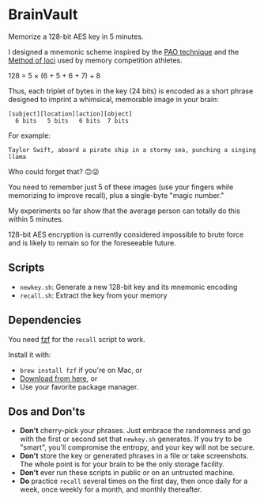 # BrainVault
Memorize a 128-bit AES key in 5 minutes.

I designed a mnemonic scheme inspired by the [PAO technique](https://en.wikipedia.org/wiki/Mnemonic_peg_system#The_PAO_System) and the [Method of loci](https://en.wikipedia.org/wiki/Method_of_loci) used by memory competition athletes.

128 = 5 × (6 + 5 + 6 + 7) + 8

Thus, each triplet of bytes in the key (24 bits) is encoded as a short phrase designed to imprint a whimsical, memorable image in your brain:
```
[subject][location][action][object]
  6 bits   5 bits   6 bits  7 bits
```
For example:

```
Taylor Swift, aboard a pirate ship in a stormy sea, punching a singing llama
```
Who could forget that? 🙃😜

You need to remember just 5 of these images (use your fingers while memorizing to improve recall), plus a single-byte "magic number."

My experiments so far show that the average person can totally do this within 5 minutes.

128-bit AES encryption is currently considered impossible to brute force and is likely to remain so for the foreseeable future.

## Scripts
- `newkey.sh`: Generate a new 128-bit key and its mnemonic encoding
- `recall.sh`: Extract the key from your memory

## Dependencies
You need [fzf](https://github.com/junegunn/fzf) for the `recall` script to work.

Install it with:
- `brew install fzf` if you're on Mac, or
- [Download from here](https://github.com/junegunn/fzf/releases), or
- Use your favorite package manager.

## Dos and Don'ts
- **Don't** cherry-pick your phrases. Just embrace the randomness and go with the first or second set that `newkey.sh` generates. If you try to be "smart", you'll compromise the entropy, and your key will not be secure.
- **Don't** store the key or generated phrases in a file or take screenshots. The whole point is for your brain to be the only storage facility.
- **Don't** ever run these scripts in public or on an untrusted machine.
- **Do** practice `recall` several times on the first day, then once daily for a week, once weekly for a month, and monthly thereafter.
